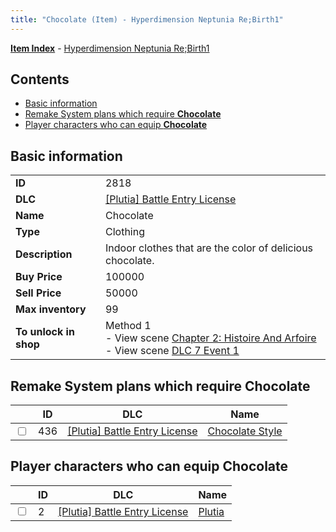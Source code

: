 ```yaml
---
title: "Chocolate (Item) - Hyperdimension Neptunia Re;Birth1"
---
```


[**Item Index**](/neptunia/rb1/item/index.html) - [Hyperdimension Neptunia Re;Birth1](/neptunia/rb1)

## Contents

- [Basic information](#basic-information)
- [Remake System plans which require **Chocolate**](#remake-system-plans-which-require-chocolate)
- [Player characters who can equip **Chocolate**](#player-characters-who-can-equip-chocolate)

## Basic information

|   |   |
| -- | -- |
| **ID** | 2818 |
| **DLC** | [[Plutia] Battle Entry License](/neptunia/rb1/dlc/7-plutia.html) |
| **Name** | Chocolate |
| **Type** | Clothing |
| **Description** | Indoor clothes that are the color of delicious chocolate. |
| **Buy Price** | 100000 |
| **Sell Price** | 50000 |
| **Max inventory** | 99 |
| **To unlock in shop** | Method 1<br />- View scene [Chapter 2: Histoire And Arfoire](/neptunia/rb1/scene/1-201-chapter-2-histoire-and-arfoire.html)<br />- View scene [DLC 7 Event 1](/neptunia/rb1/scene/7-5010-dlc-7-event-1.html) |


## Remake System plans which require **Chocolate**

|    | ID | DLC | Name |
| -- | -- | --- | ---- |
| <input type="checkbox" id="rb1-quest-7-436" class="trackbox" /> | 436 | [[Plutia] Battle Entry License](/neptunia/rb1/dlc/7-plutia.html) | [Chocolate Style](/neptunia/rb1/quest/7-436-chocolate-style.html) |


## Player characters who can equip **Chocolate**

|    | ID | DLC | Name |
| -- | -- | --- | ---- |
| <input type="checkbox" id="rb1-player-7-2" class="trackbox" /> | 2 | [[Plutia] Battle Entry License](/neptunia/rb1/dlc/7-plutia.html) | [Plutia](/neptunia/rb1/player/7-2-plutia.html) |
